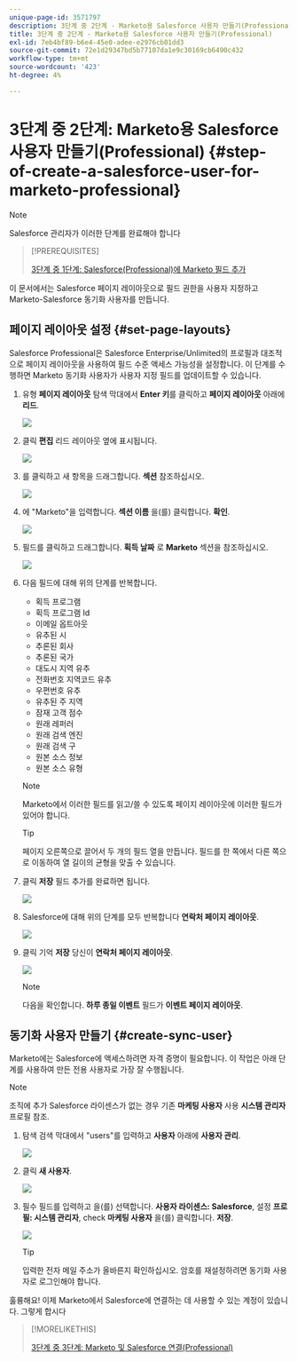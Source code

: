 ```yaml
---
unique-page-id: 3571797
description: 3단계 중 2단계 - Marketo용 Salesforce 사용자 만들기(Professional) - Marketo 문서 - 제품 설명서
title: 3단계 중 2단계 - Marketo용 Salesforce 사용자 만들기(Professional)
exl-id: 7eb4bf89-b6e4-45e0-adee-e2976cb01dd3
source-git-commit: 72e1d29347bd5b77107da1e9c30169cb6490c432
workflow-type: tm+mt
source-wordcount: '423'
ht-degree: 4%

---
```


# 3단계 중 2단계: Marketo용 Salesforce 사용자 만들기(Professional) {#step-of-create-a-salesforce-user-for-marketo-professional}

>[!NOTE]
>
>Salesforce 관리자가 이러한 단계를 완료해야 합니다

>[!PREREQUISITES]
>
>[3단계 중 1단계: Salesforce(Professional)에 Marketo 필드 추가](/help/marketo/product-docs/crm-sync/salesforce-sync/setup/professional-edition/step-1-of-3-add-marketo-fields-to-salesforce-professional.md)

이 문서에서는 Salesforce 페이지 레이아웃으로 필드 권한을 사용자 지정하고 Marketo-Salesforce 동기화 사용자를 만듭니다.

## 페이지 레이아웃 설정 {#set-page-layouts}

Salesforce Professional은 Salesforce Enterprise/Unlimited의 프로필과 대조적으로 페이지 레이아웃을 사용하여 필드 수준 액세스 가능성을 설정합니다. 이 단계를 수행하면 Marketo 동기화 사용자가 사용자 지정 필드를 업데이트할 수 있습니다.

1. 유형 **페이지 레이아웃** 탐색 막대에서 **Enter 키**&#x200B;를 클릭하고 **페이지 레이아웃** 아래에 **리드**.

   ![](assets/image2016-2-26-12-3a58-3a32.png)

1. 클릭 **편집** 리드 레이아웃 옆에 표시됩니다.

   ![](assets/image2016-2-26-13-3a2-3a46.png)

1. 를 클릭하고 새 항목을 드래그합니다. **섹션** 참조하십시오.

   ![](assets/image2014-12-9-12-3a56-3a40.png)

1. 에 &quot;Marketo&quot;을 입력합니다. **섹션 이름** 을(를) 클릭합니다. **확인**.

   ![](assets/image2014-12-9-12-3a56-3a52.png)

1. 필드를 클릭하고 드래그합니다. **획득 날짜** 로 **Marketo** 섹션을 참조하십시오.

   ![](assets/image2014-12-9-12-3a57-3a0.png)

1. 다음 필드에 대해 위의 단계를 반복합니다.

   * 획득 프로그램
   * 획득 프로그램 Id
   * 이메일 옵트아웃
   * 유추된 시
   * 추론된 회사
   * 추론된 국가
   * 대도시 지역 유추
   * 전화번호 지역코드 유추
   * 우편번호 유추
   * 유추된 주 지역
   * 잠재 고객 점수
   * 원래 레퍼러
   * 원래 검색 엔진
   * 원래 검색 구
   * 원본 소스 정보
   * 원본 소스 유형

   >[!NOTE]
   >
   >Marketo에서 이러한 필드를 읽고/쓸 수 있도록 페이지 레이아웃에 이러한 필드가 있어야 합니다.

   >[!TIP]
   >
   >페이지 오른쪽으로 끌어서 두 개의 필드 열을 만듭니다. 필드를 한 쪽에서 다른 쪽으로 이동하여 열 길이의 균형을 맞출 수 있습니다.

1. 클릭 **저장** 필드 추가를 완료하면 됩니다.

   ![](assets/image2014-12-9-12-3a57-3a10.png)

1. Salesforce에 대해 위의 단계를 모두 반복합니다 **연락처 페이지 레이아웃**.

   ![](assets/image2016-2-26-13-3a10-3a1.png)

1. 클릭 기억 **저장** 당신이 **연락처 페이지 레이아웃**.

   ![](assets/image2014-12-9-12-3a57-3a30.png)

   >[!NOTE]
   >
   >다음을 확인합니다. **하루 종일 이벤트** 필드가 **이벤트 페이지 레이아웃**.

## 동기화 사용자 만들기 {#create-sync-user}

Marketo에는 Salesforce에 액세스하려면 자격 증명이 필요합니다. 이 작업은 아래 단계를 사용하여 만든 전용 사용자로 가장 잘 수행됩니다.

>[!NOTE]
>
>조직에 추가 Salesforce 라이센스가 없는 경우 기존 **마케팅 사용자** 사용 **시스템 관리자** 프로필 참조.

1. 탐색 검색 막대에서 &quot;users&quot;를 입력하고 **사용자** 아래에 **사용자 관리**.

   ![](assets/image2014-12-9-12-3a57-3a42.png)

1. 클릭 **새 사용자**.

   ![](assets/image2014-12-9-12-3a58-3a1.png)

1. 필수 필드를 입력하고 을(를) 선택합니다. **사용자 라이센스: Salesforce**, 설정 **프로필: 시스템 관리자**, check **마케팅 사용자** 을(를) 클릭합니다. **저장**.

   ![](assets/image2014-12-9-12-3a58-3a11.png)

   >[!TIP]
   >
   >입력한 전자 메일 주소가 올바른지 확인하십시오. 암호를 재설정하려면 동기화 사용자로 로그인해야 합니다.

훌륭해요! 이제 Marketo에서 Salesforce에 연결하는 데 사용할 수 있는 계정이 있습니다. 그렇게 합시다

>[!MORELIKETHIS]
>
>[3단계 중 3단계: Marketo 및 Salesforce 연결(Professional)](/help/marketo/product-docs/crm-sync/salesforce-sync/setup/professional-edition/step-3-of-3-connect-marketo-and-salesforce-professional.md)
